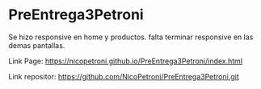 # PreEntrega3Petroni
Se hizo responsive en home y productos. falta terminar responsive en las demas pantallas.

Link Page: https://nicopetroni.github.io/PreEntrega3Petroni/index.html

Link repositor: https://github.com/NicoPetroni/PreEntrega3Petroni.git
